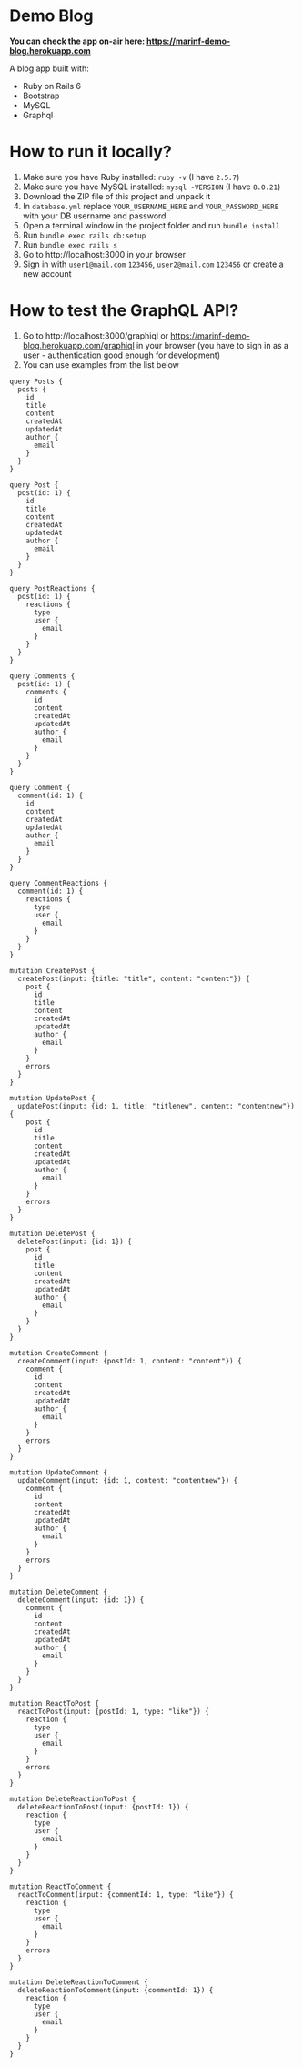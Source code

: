 # Demo Blog

**You can check the app on-air here: https://marinf-demo-blog.herokuapp.com**

A blog app built with:

  - Ruby on Rails 6
  - Bootstrap
  - MySQL
  - Graphql

# How to run it locally?

  1. Make sure you have Ruby installed: `ruby -v` (I have `2.5.7`)
  2. Make sure you have MySQL installed: `mysql -VERSION` (I have `8.0.21`)
  3. Download the ZIP file of this project and unpack it
  4. In `database.yml` replace `YOUR_USERNAME_HERE` and `YOUR_PASSWORD_HERE` with your DB username and password
  5. Open a terminal window in the project folder and run `bundle install`
  6. Run `bundle exec rails db:setup`
  7. Run `bundle exec rails s`
  8. Go to http://localhost:3000 in your browser
  9. Sign in with `user1@mail.com` `123456`, `user2@mail.com` `123456` or create a new account

# How to test the GraphQL API?

1. Go to http://localhost:3000/graphiql or https://marinf-demo-blog.herokuapp.com/graphiql in your browser (you have to sign in as a user - authentication good enough for development)
2. You can use examples from the list below

```
query Posts {
  posts {
    id
    title
    content
    createdAt
    updatedAt
    author {
      email
    }
  }
}

query Post {
  post(id: 1) {
    id
    title
    content
    createdAt
    updatedAt
    author {
      email
    }
  }
}

query PostReactions {
  post(id: 1) {
    reactions {
      type
      user {
        email
      }
    }
  }
}

query Comments {
  post(id: 1) {
    comments {
      id
      content
      createdAt
      updatedAt
      author {
        email
      }
    }
  }
}

query Comment {
  comment(id: 1) {
    id
    content
    createdAt
    updatedAt
    author {
      email
    }
  }
}

query CommentReactions {
  comment(id: 1) {
    reactions {
      type
      user {
        email
      }
    }
  }
}

mutation CreatePost {
  createPost(input: {title: "title", content: "content"}) {
    post {
      id
      title
      content
      createdAt
      updatedAt
      author {
        email
      }
    }
    errors
  }
}

mutation UpdatePost {
  updatePost(input: {id: 1, title: "titlenew", content: "contentnew"}) {
    post {
      id
      title
      content
      createdAt
      updatedAt
      author {
        email
      }
    }
    errors
  }
}

mutation DeletePost {
  deletePost(input: {id: 1}) {
    post {
      id
      title
      content
      createdAt
      updatedAt
      author {
        email
      }
    }
  }
}

mutation CreateComment {
  createComment(input: {postId: 1, content: "content"}) {
    comment {
      id
      content
      createdAt
      updatedAt
      author {
        email
      }
    }
    errors
  }
}

mutation UpdateComment {
  updateComment(input: {id: 1, content: "contentnew"}) {
    comment {
      id
      content
      createdAt
      updatedAt
      author {
        email
      }
    }
    errors
  }
}

mutation DeleteComment {
  deleteComment(input: {id: 1}) {
    comment {
      id
      content
      createdAt
      updatedAt
      author {
        email
      }
    }
  }
}

mutation ReactToPost {
  reactToPost(input: {postId: 1, type: "like"}) {
    reaction {
      type
      user {
        email
      }
    }
    errors
  }
}

mutation DeleteReactionToPost {
  deleteReactionToPost(input: {postId: 1}) {
    reaction {
      type
      user {
        email
      }
    }
  }
}

mutation ReactToComment {
  reactToComment(input: {commentId: 1, type: "like"}) {
    reaction {
      type
      user {
        email
      }
    }
    errors
  }
}

mutation DeleteReactionToComment {
  deleteReactionToComment(input: {commentId: 1}) {
    reaction {
      type
      user {
        email
      }
    }
  }
}
```
